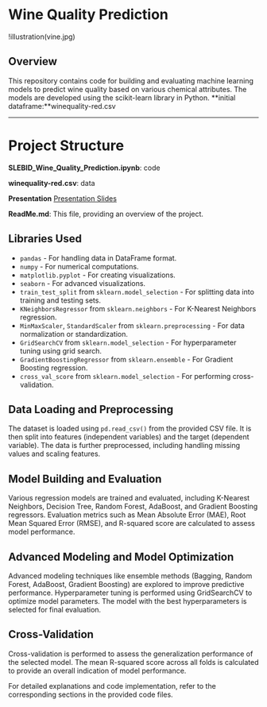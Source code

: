 # **Wine Quality Prediction**
!illustration(vine.jpg)
## Overview

This repository contains code for building and evaluating machine learning models to predict wine quality based on various chemical attributes. The models are developed using the scikit-learn library in Python.
**initial dataframe:**winequality-red.csv
****

# **Project Structure**
**SLEBID_Wine_Quality_Prediction.ipynb**: code

**winequality-red.csv**: data

**Presentation** [Presentation Slides](https://prezi.com/view/cGMDbSDrSKbz3AmhDTUb/)

**ReadMe.md**: This file, providing an overview of the project.

## Libraries Used

- `pandas` - For handling data in DataFrame format.
- `numpy` - For numerical computations.
- `matplotlib.pyplot` - For creating visualizations.
- `seaborn` - For advanced visualizations.
- `train_test_split` from `sklearn.model_selection` - For splitting data into training and testing sets.
- `KNeighborsRegressor` from `sklearn.neighbors` - For K-Nearest Neighbors regression.
- `MinMaxScaler`, `StandardScaler` from `sklearn.preprocessing` - For data normalization or standardization.
- `GridSearchCV` from `sklearn.model_selection` - For hyperparameter tuning using grid search.
- `GradientBoostingRegressor` from `sklearn.ensemble` - For Gradient Boosting regression.
- `cross_val_score` from `sklearn.model_selection` - For performing cross-validation.

## Data Loading and Preprocessing

The dataset is loaded using `pd.read_csv()` from the provided CSV file. It is then split into features (independent variables) and the target (dependent variable). The data is further preprocessed, including handling missing values and scaling features.

## Model Building and Evaluation

Various regression models are trained and evaluated, including K-Nearest Neighbors, Decision Tree, Random Forest, AdaBoost, and Gradient Boosting regressors. Evaluation metrics such as Mean Absolute Error (MAE), Root Mean Squared Error (RMSE), and R-squared score are calculated to assess model performance.

## Advanced Modeling and Model Optimization

Advanced modeling techniques like ensemble methods (Bagging, Random Forest, AdaBoost, Gradient Boosting) are explored to improve predictive performance. Hyperparameter tuning is performed using GridSearchCV to optimize model parameters. The model with the best hyperparameters is selected for final evaluation.

## Cross-Validation

Cross-validation is performed to assess the generalization performance of the selected model. The mean R-squared score across all folds is calculated to provide an overall indication of model performance.

For detailed explanations and code implementation, refer to the corresponding sections in the provided code files.

